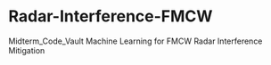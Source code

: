 # Radar-Interference-FMCW
Midterm_Code_Vault
Machine Learning for FMCW Radar Interference Mitigation
